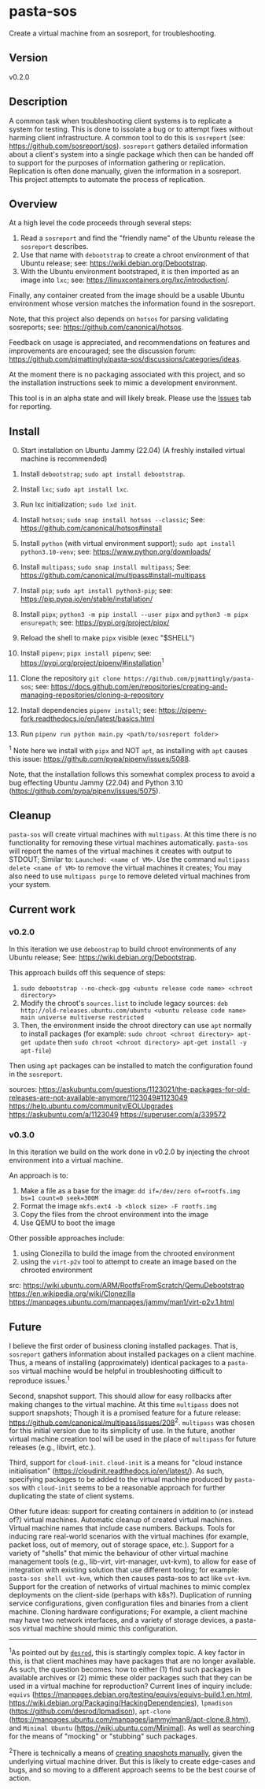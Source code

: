 # pasta-sos
Create a virtual machine from an sosreport, for troubleshooting.

## Version
v0.2.0

## Description
A common task when troubleshooting client systems is to replicate a system for testing. This is done to issolate a bug or to attempt fixes without harming client infrastructure. A common tool to do this is `sosreport` (see: https://github.com/sosreport/sos). `sosreport` gathers detailed information about a client's system into a single package which then can be handed off to support for the purposes of information gathering or replication. Replication is often done manually, given the information in a sosreport. This project attempts to automate the process of replication.

## Overview

At a high level the code proceeds through several steps:

1) Read a `sosreport` and find the "friendly name" of the Ubuntu release the `sosreport` describes.
2) Use that name with `debootstrap` to create a chroot environment of that Ubuntu release; see: https://wiki.debian.org/Debootstrap.
3) With the Ubuntu environment bootstraped, it is then imported as an image into `lxc`; see: https://linuxcontainers.org/lxc/introduction/.

Finally, any container created from the image should be a usable Ubuntu environment whose version matches the information found in the sosreport.

Note, that this project also depends on `hotsos` for parsing validating sosreports; see: https://github.com/canonical/hotsos.

Feedback on usage is appreciated, and recommendations on features and improvements are encouraged; see the discussion forum: https://github.com/pjmattingly/pasta-sos/discussions/categories/ideas.

At the moment there is no packaging associated with this project, and so the installation instructions seek to mimic a development environment.

This tool is in an alpha state and will likely break. Please use the [Issues](https://github.com/pjmattingly/pasta-sos/issues) tab for reporting.

## Install

0) Start installation on Ubuntu Jammy (22.04) (A freshly installed virtual machine is recommended)
1) Install `debootstrap`; `sudo apt install debootstrap`.
2) Install `lxc`; `sudo apt install lxc`.
3) Run lxc initialization; `sudo lxd init`.
4) Install `hotsos`; `sudo snap install hotsos --classic`; See: https://github.com/canonical/hotsos#install
5) Install `python` (with virtual environment support); `sudo apt install python3.10-venv`; see: https://www.python.org/downloads/



2) Install `multipass`; `sudo snap install multipass`; See: https://github.com/canonical/multipass#install-multipass

4) Install `pip`; `sudo apt install python3-pip`; see: https://pip.pypa.io/en/stable/installation/
5) Install `pipx`; `python3 -m pip install --user pipx` and `python3 -m pipx ensurepath`; see: https://pypi.org/project/pipx/
6) Reload the shell to make `pipx` visible (exec "$SHELL")
7) Install `pipenv`; `pipx install pipenv`; see: https://pypi.org/project/pipenv/#installation<sup>1</sup>
8) Clone the repository `git clone https://github.com/pjmattingly/pasta-sos`; see: https://docs.github.com/en/repositories/creating-and-managing-repositories/cloning-a-repository
9) Install dependencies `pipenv install`; see: https://pipenv-fork.readthedocs.io/en/latest/basics.html
10) Run `pipenv run python main.py <path/to/sosreport folder>`

<sup>1</sup> Note here we install with `pipx` and NOT `apt`, as installing with `apt` causes this issue: https://github.com/pypa/pipenv/issues/5088.

Note, that the installation follows this somewhat complex process to avoid a bug effecting Ubuntu Jammy (22.04) and Python 3.10 (https://github.com/pypa/pipenv/issues/5075).

## Cleanup

`pasta-sos` will create virtual machines with `multipass`. At this time there is no functionality for removing these virtual machines automatically. `pasta-sos` will report the names of the virtual machines it creates with output to STDOUT; Similar to: `Launched: <name of VM>`. Use the command `multipass delete <name of VM>` to remove the virtual machines it creates; You may also need to use `multipass purge` to remove deleted virtual machines from your system.

## Current work

### v0.2.0

In this iteration we use `deboostrap` to build chroot environments of any Ubuntu release; See: https://wiki.debian.org/Debootstrap.

This approach builds off this sequence of steps:

1) `sudo debootstrap --no-check-gpg <ubuntu release code name> <chroot directory>`
2) Modify the chroot's `sources.list` to include legacy sources: `deb http://old-releases.ubuntu.com/ubuntu <ubuntu release code name> main universe multiverse restricted`
3) Then, the environment inside the chroot directory can use `apt` normally to install packages
(for example: `sudo chroot <chroot directory> apt-get update` then `sudo chroot <chroot directory> apt-get install -y apt-file`)

Then using `apt` packages can be installed to match the configuration found in the `sosreport`.

sources:
  https://askubuntu.com/questions/1123021/the-packages-for-old-releases-are-not-available-anymore/1123049#1123049
  https://help.ubuntu.com/community/EOLUpgrades
  https://askubuntu.com/a/1123049
  https://superuser.com/a/339572

### v0.3.0

In this iteration we build on the work done in v0.2.0 by injecting the chroot environment into a virtual machine.

An approach is to:

1) Make a file as a base for the image: `dd if=/dev/zero of=rootfs.img bs=1 count=0 seek=300M`
2) Format the image `mkfs.ext4 -b <block size> -F rootfs.img`
3) Copy the files from the chroot environment into the image
4) Use QEMU to boot the image

Other possible approaches include: 

1) using Clonezilla to build the image from the chrooted environment
2) using the `virt-p2v` tool to attempt to create an image based on the chrooted environment

src:
  https://wiki.ubuntu.com/ARM/RootfsFromScratch/QemuDebootstrap
  https://en.wikipedia.org/wiki/Clonezilla
  https://manpages.ubuntu.com/manpages/jammy/man1/virt-p2v.1.html
 
## Future

I believe the first order of business cloning installed packages. That is, `sosreport` gathers information about installed packages on a client machine. Thus, a means of installing (approximately) identical packages to a `pasta-sos` virtual machine would be helpful in troubleshooting difficult to reproduce issues.<sup>1</sup>

Second, snapshot support. This should allow for easy rollbacks after making changes to the virtual machine. At this time `multipass` does not support snapshots; Though it is a promised feature for a future release: https://github.com/canonical/multipass/issues/208<sup>2</sup>. `multipass` was chosen for this initial version due to its simplicity of use. In the future, another virtual machine creation tool will be used in the place of `multipass` for future releases (e.g., libvirt, etc.).

Third, support for `cloud-init`. `cloud-init` is a means for "cloud instance initialisation" (https://cloudinit.readthedocs.io/en/latest/). As such, specifying packages to be added to the virtual machine produced by `pasta-sos` with `cloud-init` seems to be a reasonable approach for further duplicating the state of client systems.

Other future ideas: support for creating containers in addition to (or instead of?) virtual machines. Automatic cleanup of created virtual machines. Virtual machine names that include case numbers. Backups. Tools for inducing rare real-world scenarios with the virtual machines (for example, packet loss, out of memory, out of storage space, etc.). Support for a variety of "shells" that mimic the behaviour of other virtual machine management tools (e.g., lib-virt, virt-manager, uvt-kvm), to allow for ease of integration with existing solution that use different tooling; for example: `pasta-sos shell uvt-kvm`, which then causes pasta-sos to act like `uvt-kvm`. Support for the creation of networks of virtual machines to mimic complex deployments on the client-side (perhaps with k8s?). Duplication of running service configurations, given configuration files and binaries from a client machine. Cloning hardware configurations; For example, a client machine may have two network interfaces, and a variety of storage devices, a pasta-sos virtual machine should mimic this configuration.

---- 

<sup>1</sup>As pointed out by [`desrod`](https://github.com/desrod), this is startingly complex topic. A key factor in this, is that client machines may have packages that are no longer available. As such, the question becomes: how to either (1) find such packages in available archives or (2) mimic these older packages such that they can be used in a virtual machine for reproduction? Current lines of inquiry include: `equivs` (https://manpages.debian.org/testing/equivs/equivs-build.1.en.html, https://wiki.debian.org/Packaging/HackingDependencies), `lpmadison` (https://github.com/desrod/lpmadison), `apt-clone` (https://manpages.ubuntu.com/manpages/jammy/man8/apt-clone.8.html), and `Minimal Ubuntu` (https://wiki.ubuntu.com/Minimal). As well as searching for the means of "mocking" or "stubbing" such packages.

<sup>2</sup>There is technically a means of [creating snapshots manually](https://github.com/canonical/multipass/issues/208#issuecomment-910422845), given the underlying virtual machine driver. But this is likely to create edge-cases and bugs, and so moving to a different approach seems to be the best course of action.

